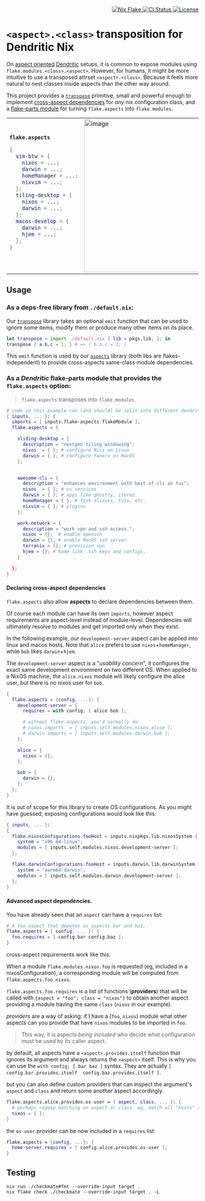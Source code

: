 <!-- Badges -->

<p align="right">
  <a href="https://nixos.org/"> <img src="https://img.shields.io/badge/Nix-Flake-informational?logo=nixos&logoColor=white" alt="Nix Flake"/> </a>
  <a href="https://github.com/vic/flake-aspects/actions">
  <img src="https://github.com/vic/flake-aspects/actions/workflows/test.yml/badge.svg" alt="CI Status"/> </a>
  <a href="LICENSE"> <img src="https://img.shields.io/github/license/vic/flake-aspects" alt="License"/> </a>
</p>

# `<aspect>.<class>` transposition for Dendritic Nix

On [aspect oriented](https://vic.github.io/dendrix/Dendritic.html) [Dendritic](https://github.com/mightyiam/dendritic) setups, it is common to expose modules using `flake.modules.<class>.<aspect>`.
However, for humans, it might be more intuitive to use a transposed attrset `<aspect>.<class>`. Because it feels more natural to nest classes inside aspects than the other way around.

This project provides a [`transpose`](default.nix) primitive, small and powerful enough to implement [cross-aspect dependencies](aspects.nix) for *any* nix configuration class, and a [flake-parts module](flakeModule.nix) for turning `flake.aspects` into `flake.modules`.

<table>
<tr>
<td>
<b><code>flake.aspects</code></b>

```nix
{
  vim-btw = {
    nixos = ...;
    darwin = ...;
    homeManager = ...;
    nixvim = ...;
  };
  tiling-desktop = {
    nixos = ...;
    darwin = ...;
  };
  macos-develop = {
    darwin = ...;
    hjem = ...;
  };
}
```

</td>
<td>
<img width="400" height="400" alt="image" src="https://github.com/user-attachments/assets/dd28ce8d-f727-4e31-a192-d3002ee8984e" />
</td>
<td>
<code>flake.modules</code>

```nix
{
  nixos = {
    vim-btw = ...;
    tiling-desktop = ...;
  };
  darwin = {
    vim-btw = ...;
    tiling-desktop = ...;
    macos-develop = ...;
  };
  homeManager = {
    vim-btw = ...;
  };
  hjem = {
    macos-develop = ...;
  };
  nixvim = {
    vim-btw = ...;
  };
}
```

</td>
</tr>
</table>

## Usage

### As a deps-free library from `./default.nix`:

Our [`transpose`](default.nix) library takes an optional `emit` function that
can be used to ignore some items, modify them or produce many other items on its place.

```nix
let transpose = import ./default.nix { lib = pkgs.lib; }; in
transpose { a.b.c = 1; } # => { b.a.c = 1; }
```

This `emit` function is used by our [`aspects`](aspects.nix) library
(both libs are flakes-independent) to provide cross-aspects same-class module dependencies.

### As a *Dendritic* flake-parts module that provides the `flake.aspects` option:

> `flake.aspects` transposes into `flake.modules`.

```nix
# code in this example can (and should) be split into different dendritic modules.
{ inputs, ... }: {
  imports = [ inputs.flake-aspects.flakeModule ];
  flake.aspects = {

    sliding-desktop = {
      description = "nextgen tiling windowing";
      nixos  = { }; # configure Niri on Linux
      darwin = { }; # configure Paneru on MacOS
    };


    awesome-cli = {
      description = "enhances environment with best of cli an tui";
      nixos  = { }; # os services
      darwin = { }; # apps like ghostty, iterm2
      homeManager = { }; # fish aliases, tuis, etc.
      nixvim = { }; # plugins
    };

    work-network = {
      description = "work vpn and ssh access.";
      nixos = {};  # enable openssh
      darwin = {}; # enable MacOS ssh server
      terranix = {}; # provision vpn
      hjem = {}; # home link .ssh keys and configs.
    }

  };
}
```

#### Declaring cross-aspect dependencies

`flake.aspects` also allow **aspects** to declare dependencies between them.

Of course each module can have its own `imports`, however aspect requirements
are aspect-level instead of module-level. Dependencies will ultimately resolve to
modules and get imported only when they exist.

In the following example, our `development-server` aspect can be applied into
linux and macos hosts.
Note that `alice` prefers to use `nixos`+`homeManager`, while `bob` likes `darwin`+`hjem`.

The `development-server` aspect is a "_usability concern_", it configures the exact same
development environment on two different OS.
When applied to a NixOS machine, the `alice.nixos` module will likely
configure the alice user, but there is no nixos user for `bob`.

```nix
{
  flake.aspects = {config, ...}: {
    development-server = {
      requires = with config; [ alice bob ];

      # without flake-aspects, you'd normally do:
      # nixos.imports  = [ inputs.self.modules.nixos.alice ];
      # darwin.imports = [ inputs.self.modules.darwin.bob ];
    };

    alice = { 
      nixos = {};
    };

    bob = {
      darwin = {};
    };
  };
}
```

It is out of scope for this library to create OS configurations.
As you might have guessed, exposing configurations would look like this:

```nix
{ inputs, ... }:
{
  flake.nixosConfigurations.fooHost = inputs.nixpkgs.lib.nixosSystem {
    system = "x86_64-linux";
    modules = [ inputs.self.modules.nixos.development-server ];
  };

  flake.darwinConfigurations.fooHost = inputs.darwin.lib.darwinSystem {
    system = "aarm64-darwin";
    modules = [ inputs.self.modules.darwin.development-server ];
  };
}
```

#### Advanced aspect dependencies.

You have already seen that an `aspect` can have a `requires` list:

```nix
# A foo aspect that depends on aspects bar and baz.
flake.aspects = { config, ... }: {
  foo.requires = [ config.bar config.baz ];
}
```

cross-aspect requirements work like this:

When a module `flake.modules.nixos.foo` is requested (eg, included in a nixosConfiguration),
a corresponding module will be computed from `flake.aspects.foo.nixos`.

`flake.aspects.foo.requires` is a list of functions (**providers**)
that will be called with `{aspect = "foo"; class = "nixos"}` to obtain another aspect
providing a module having the same `class` (`nixos` in our example).

_providers_ are a way of asking: if I have a (`foo`, `nixos`) module what other
aspects can you provide that have `nixos` modules to be imported in `foo`.

> This way, it is aspects *being included* who decide what configuration must
> be used by its caller aspect.

by default, all aspects have a `<aspect>.provides.itself` function that ignores its argument
and always returns the `<aspect>` itself.
This is why you can use the `with config; [ bar baz ]` syntax.
They are actually `[ config.bar.provides.itself  config.baz.provides.itself ]`.

but you can also define custom providers that can inspect the argument's `aspect` and `class`
and return some another aspect accordingly.

```nix
flake.aspects.alice.provides.os-user = { aspect, class, ... }: {
  # perhaps regexp matching on aspect or class. eg, match all "hosts" aspects.
  nixos = { };
}
```

the `os-user` provider can be now included in a `requires` list:

```nix
flake.aspects = {config, ...}: {
  home-server.requires = [ config.alice.provides.os-user ];
}
```

## Testing

```shell
nix run ./checkmate#fmt --override-input target .
nix flake check ./checkmate --override-input target . -L
```
